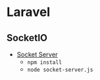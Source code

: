 # Laravel
## SocketIO
- [Socket Server](socket-server.js)
    - `npm install`
    - `node socket-server.js`